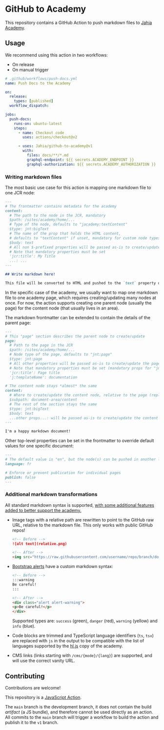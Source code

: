# GitHub to Academy

This repository contains a GitHub Action to push markdown files to [Jahia Academy](https://academy.jahia.com/).

## Usage

We recommend using this action in two workflows:

- On release
- On manual trigger

```yaml
# .github/workflows/push-docs.yml
name: Push Docs to the Academy

on:
  release:
    types: [published]
  workflow_dispatch:

jobs:
  push-docs:
    runs-on: ubuntu-latest
    steps:
      - name: Checkout code
        uses: actions/checkout@v2

      - uses: Jahia/github-to-academy@v1
        with:
          files: docs/**/*.md
          graphql-endpoint: ${{ secrets.ACADEMY_ENDPOINT }}
          graphql-authorization: ${{ secrets.ACADEMY_AUTHORIZATION }}
```

### Writing markdown files

The most basic use case for this action is mapping one markdown file to one JCR node:

```md
---
# The frontmatter contains metadata for the academy
content:
  # The path to the node in the JCR, mandatory
  $path: /sites/academy/home/...
  # Type of the node, defaults to "jacademy:textContent"
  $type: jnt:bigText
  # The name of the prop that holds the HTML content,
  # defaults to "textContent" if unset, mandatory for custom node types
  $body: text
  # All non $-prefixed properties will be passed as-is to create/update the node
  # Note that mandatory properties must be set
  'jcr:title': My Title
  ...: ...
---

## Write markdown here!

This file will be converted to HTML and pushed to the `text` property of the big text node type.
```

In the specific case of the academy, we usually want to map one markdown file to one academy page, which requires creating/updating many nodes at once. For now, the action supports creating one parent node (usually the page) for the content node (that usually lives in an area).

The markdown frontmatter can be extended to contain the details of the parent page:

```md
---
# This "page" section describes the parent node to create/update
page:
  # Path to the page in the JCR
  $path: /sites/academy/home/...
  # Node type of the page, defaults to "jnt:page"
  $type: jnt:page
  # All other properties will be passed as-is to create/update the page node
  # Note that mandatory properties must be set (mandatory props for "jnt:page":)
  'jcr:title': Page title
  'j:templateName': documentation

# The content node stays *almost* the same
content:
  # Where to create/update the content node, relative to the page (replaces $path)
  $subpath: document-area/content
  # The rest of the section stays the same
  $type: jnt:bigText
  $body: text
  ...other props...: will be passed as-is to create/update the content node
---

I'm a happy markdown document!
```

Other top-level properties can be set in the frontmatter to override default values for one specific document:

```md
---
# The default value is "en", but the node(s) can be pushed in another language
language: fr

# Enforce or prevent publication for individual pages
publish: false
---
```

### Additional markdown transformations

All standard markdown syntax is supported, [with some additional features added to better support the academy.](./src/markdown.ts)

- Image tags with a relative path are rewritten to point to the GitHub raw URL, relative to the markdown file. This only works with public GitHub repos!

  <!-- prettier-ignore -->
  ```md
  <!-- Before -->
  ![alt text](relative.png)

  <!-- After -->
  <img src="https://raw.githubusercontent.com/username/repo/branch/docs/relative.png" alt="alt text" />
  ```

- [Bootstrap alerts](https://getbootstrap.com/docs/5.3/components/alerts/) have a custom markdown syntax:

  <!-- prettier-ignore -->
  ```md
  <!-- Before -->
  :::warning
  Be careful!
  :::

  <!-- After -->
  <div class="alert alert-warning">
  <p>Be careful!</p>
  </div>
  ```

  Supported types are: `success` (green), `danger` (red), `warning` (yellow) and `info` (blue).

- Code blocks are trimmed and TypeScript language identifiers (`ts`, `tsx`) are replaced with `js` in the output to be compatible with the list of languages supported by the [hl.js](https://github.com/Jahia/jahia-academy-template/blob/master/src/main/resources/javascript/highlight.min.js) copy of the academy.

- CMS links (links starting with `/cms/{mode}/{lang}`) are supported, and will use the correct vanity URL.

## Contributing

Contributions are welcome!

This repository is a [JavaScript Action](https://docs.github.com/en/actions/tutorials/create-actions/create-a-javascript-action).

The `main` branch is the development branch, it does not contain the build _artifact_ (a JS bundle), and therefore cannot be used directly as an action. All commits to the `main` branch will trigger a workflow to build the action and publish it to the `v1` branch.
